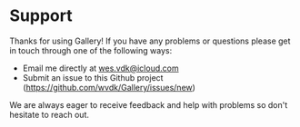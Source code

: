 # Support

Thanks for using Gallery! If you have any problems or questions please get in touch through one of the following ways:

- Email me directly at wes.vdk@icloud.com
- Submit an issue to this Github project (https://github.com/wvdk/Gallery/issues/new)

We are always eager to receive feedback and help with problems so don't hesitate to reach out. 
